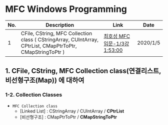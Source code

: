 # MFC Windows Programming

No. | Description | Link | Date
--- | ----------- | ---- | ----
1 | CFile, CString, MFC Collection class ( CStringArray, CUIntArray, CPtrList, CMapPtrToPtr, CMapStringToPtr ) | [최호성 MFC 입문-1/3강 1:53:00](https://www.youtube.com/watch?v=DsVi1AGteUU&list=PLXvgR_grOs1DFQlq2w9ugBZ0_ComDYBXR&index=16&t=2009s) | 2020/1/5

##  1. CFile, CString, MFC Collection class(연결리스트, 비선형구조(Map)) 에 대하여 

### 1-2. Collection Classes
- `MFC Collection class`
  - [Linked List] : CStringArray / CUIntArray / **CPtrList**
  - [비선형구조] : CMapPtrToPtr / **CMapStringToPtr**


